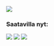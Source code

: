 <img src="https://user-images.githubusercontent.com/120368632/208979789-5e39aa89-830b-47fe-ae12-0a13f49ed9bf.png"/>


### Saatavilla nyt:
[<img src="https://user-images.githubusercontent.com/120368632/208977958-5dcc90cf-e0fd-4938-92bb-96dac3ed92de.png">]()
[<img src="https://user-images.githubusercontent.com/120368632/208977968-97994bd4-30ec-4412-8d50-ef50a49af8f8.png">]()
[<img src="https://user-images.githubusercontent.com/120368632/208978297-6a6f9dc2-2156-41d3-83c1-a56bfbd2740d.png">](https://gamejolt.com/games/GargePeli/771478)
